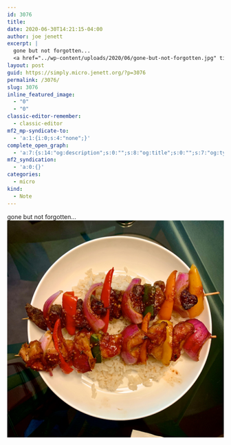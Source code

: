 ```yaml
---
id: 3076
title: 
date: 2020-06-30T14:21:15-04:00
author: joe jenett
excerpt: |
  gone but not forgotten...
  <a href="../wp-content/uploads/2020/06/gone-but-not-forgotten.jpg" title="gone-but-not-forgotten"><img src="../wp-content/uploads/2020/06/gone-but-not-forgotten.jpg" alt="" width="1200" height="1200" class="alignnone size-full wp-image-3075"></a>
layout: post
guid: https://simply.micro.jenett.org/?p=3076
permalink: /3076/
slug: 3076
inline_featured_image:
  - "0"
  - "0"
classic-editor-remember:
  - classic-editor
mf2_mp-syndicate-to:
  - 'a:1:{i:0;s:4:"none";}'
complete_open_graph:
  - 'a:7:{s:14:"og:description";s:0:"";s:8:"og:title";s:0:"";s:7:"og:type";s:0:"";s:12:"twitter:card";s:7:"summary";s:15:"twitter:creator";s:0:"";s:19:"twitter:description";s:0:"";s:8:"og:image";s:0:"";}'
mf2_syndication:
  - 'a:0:{}'
categories:
  - micro
kind:
  - Note
---  
```

gone but not forgotten...<br>[<img loading="lazy" src="../wp-content/uploads/2020/06/gone-but-not-forgotten.jpg" alt="">](../wp-content/uploads/2020/06/gone-but-not-forgotten.jpg "gone-but-not-forgotten")